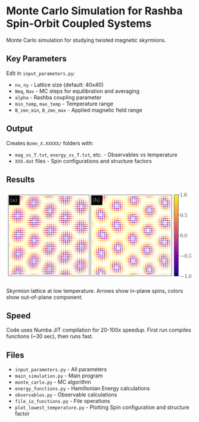 # Monte Carlo Simulation for Rashba Spin-Orbit Coupled Systems

Monte Carlo simulation for studying twisted magnetic skyrmions.

## Key Parameters

Edit in `input_parameters.py`:

- `nx`, `ny` - Lattice size (default: 40x40)
- `Neq`, `Nav` - MC steps for equilibration and averaging
- `alpha` - Rashba coupling parameter
- `min_temp`, `max_temp` - Temperature range
- `B_zmn_min`, `B_zmn_max` - Applied magnetic field range

## Output

Creates `Bzmn_X.XXXXX/` folders with:
- `mag_vs_T.txt`, `energy_vs_T.txt`, etc. - Observables vs temperature
- `XXX.dat` files - Spin configurations and structure factors

## Results

<!-- ![Skyrmion Configuration 1](result_plot.png) ![Skyrmion Configuration 2](figure2.png) -->

![Skyrmion Configuration 1](result_plot.png)

Skyrmion lattice at low temperature. Arrows show in-plane spins, colors show out-of-plane component.

## Speed

Code uses Numba JIT compilation for 20-100x speedup. First run compiles functions (~30 sec), then runs fast.

## Files

- `input_parameters.py` - All parameters
- `main_simulation.py` - Main program
- `monte_carlo.py` - MC algorithm
- `energy_functions.py` - Hamiltonian Energy calculations
- `observables.py` - Observable calculations
- `file_io_functions.py` - File operations
- `plot_lowest_temperature.py` - Plotting Spin configuration and structure factor
